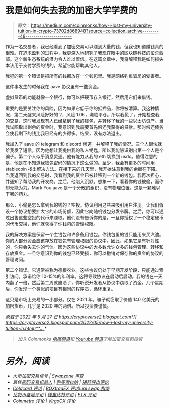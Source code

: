 # 我是如何失去我的加密大学学费的

> 原文：<https://medium.com/coinmonks/how-i-lost-my-university-tuition-in-crypto-73702d868948?source=collection_archive---------48----------------------->

作为一名交易者，我已经看到了加密交易可以赚到大量的钱，但我也知道赚钱真的很难。在追求盈利的过程中，我更深入地研究了我现在眼中的区块链科技的蛮荒西部。这个新生态系统的潜力令人难以置信。在这篇文章中，我将解释我是如何损失本该用于支付学费的钱的，希望它能帮助其他人。

我犯的第一个错误是把所有的钱都放在一个钱包里。我是网络钓鱼骗局的受害者。

这件事发生的时候我在 aave 协议里有一些资金。

虚拟货币的功能就像一个银行，你可以把硬币存入银行，然后用它们来借钱。

重要的是要关注你的风险，因为如果它低于你的抵押品，你将被清算。我这种情况，第二天醒来风险好好的 2，风险 1.06，濒临平仓。所以我慌了，开始检查我的交易，这时我发现有人已经拿到了我的钱包，并转移了我的一些以太坊资产。当我试图取出剩余的资金时，我意识到我需要首先偿还我获得的贷款。那时偿还债务会使我剩下的钱比我已经有的少得多。结果，没有办法退出。

我加入了 aave 的 telegram 和 discord 频道，并解释了我的情况。三个人很快就给我发了短信。因为他想让我提供我的私人钥匙，所以我能够识别出第一个人是个骗子。第二个人似乎消息灵通。他有能力从我的 eth 切换到 usdc。值得注意的是，他是在不知道我钱包密码的情况下这么做的。至少，我会有更多的时间用 stablecoin 找出解决方法。在接下来的几天里，我开始注意到我的余额在下降。当我返回到我的交易时，我看到我的资金已被转移到一个新的钱包。我再次担心，并通知了帮助我的开发商。之后，他陷入沉默。想象一下，看着你的钱被偷，而你却无能为力。Mark You aave 是一个分散的组织，没有物理位置。这是一颗难以下咽的药丸。

那么，小偷是怎么拿到我的钱的？空投。协议利用这些来吸引用户注册。让我们假设一个协议想要扩大它的市场份额，因此它向随机钱包分发令牌。之后，你可以通过出售这些空投的代币来赚取。他们没有告诉你的是，一旦你授权了一个稳定硬币的代币交换，他们就获得了你钱包的管理权限。

我的解决方案是保留一个主钱包和许多备用钱包。你钱包里的钱只能用来买汽油。你的大部分资金应该存放在钱包有管理权限的协议中。因此，如果它是有针对性的，你只会失去你的气体。因为这些协议中的大多数允许众多的钱包管理、转移和存放资金。一旦你意识到你的钱包已经受损，你可以撤销对保存你的资金的协议的管理访问。

第二个错误。它通常被称为德根农业。这些协议仍处于早期开发阶段，只能通过索引访问。承诺给你 10-15%的年利率。这将导致协议在启动后启动。我的钱在一天内翻了一倍，然后第二周就崩溃了，你听说开发者从协议中窃取了资金。几个星期后，你发现一个类似的项目有相同的程序员，循环重复。

这只是市场上交易的一小部分。仅在 2021 年，骗子就窃取了价值 140 亿美元的加密货币，几乎是 2020 年的两倍。所以投资要谨慎。

*原载于 2022 年 5 月 27 日 https://cryptoverse2.blogspot.com*[](https://cryptoverse2.blogspot.com/2022/05/how-i-lost-my-university-tuition-in.html)**。**

> *加入 Coinmonks [电报频道](https://t.me/coincodecap)和 [Youtube 频道](https://www.youtube.com/c/coinmonks/videos)了解加密交易和投资*

# *另外，阅读*

*   *[火币加密交易信号](https://coincodecap.com/huobi-crypto-trading-signals) | [Swapzone 审查](/coinmonks/swapzone-review-crypto-exchange-data-aggregator-e0ad78e55ed7)*
*   *最佳[密码交易机器人](https://coincodecap.com/best-crypto-trading-bots) | [购买索拉纳](https://coincodecap.com/buy-solana) | [矩阵导出评论](https://coincodecap.com/matrixport-review)*
*   *[Coldcard 评论](https://coincodecap.com/coldcard-review) | [BOXtradEX 评论](https://coincodecap.com/boxtradex-review)|[uni swap 指南](https://coincodecap.com/uniswap)*
*   *[比特币基地评论](/coinmonks/coinbase-review-6ef4e0f56064) | [德里比特评论](/coinmonks/deribit-review-options-fees-apis-and-testnet-2ca16c4bbdb2) | [FTX 评论](/coinmonks/ftx-crypto-exchange-review-53664ac1198f)*
*   *[Coinmetro 评论](https://coincodecap.com/coinmetro-review) | [VirgoCX 评论](https://coincodecap.com/virgocx-review)*